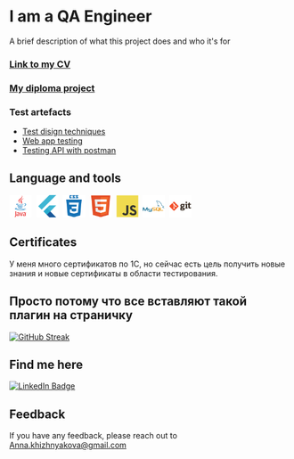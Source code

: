 # I am a QA Engineer

A brief description of what this project does and who it's for

### [Link to my CV](https://1drv.ms/b/s!AlWNzi4oJ48CeB-52PkpyTtWMWA?e=bbyWfq "Link to my CV")

### [My diploma project](https://github.com/AnnaKh85/DiplomaGB "My diploma project")

### Test artefacts
- [Test disign techniques](http://Somelink "Test disign techniques")
- [Web app testing](http://LinkToTheRepository "Web app testing")
- [Testing API with postman](http://LinkToTheRepository "Testing API with postman")

## Language and tools

<div>
  <img src="https://github.com/devicons/devicon/blob/master/icons/java/java-original-wordmark.svg" title="Java" alt="Java" width="40" height="40"/>&nbsp;
  <img src="https://github.com/devicons/devicon/blob/master/icons/flutter/flutter-original.svg" title="Flutter" alt="Flutter" width="40" height="40"/>&nbsp;
  <img src="https://github.com/devicons/devicon/blob/master/icons/css3/css3-plain-wordmark.svg"  title="CSS3" alt="CSS" width="40" height="40"/>&nbsp;
  <img src="https://github.com/devicons/devicon/blob/master/icons/html5/html5-original.svg" title="HTML5" alt="HTML" width="40" height="40"/>&nbsp;
  <img src="https://github.com/devicons/devicon/blob/master/icons/javascript/javascript-original.svg" title="JavaScript" alt="JavaScript" width="40" height="40"/>&nbsp;
  <img src="https://github.com/devicons/devicon/blob/master/icons/mysql/mysql-original-wordmark.svg" title="MySQL"  alt="MySQL" width="40" height="40"/>&nbsp;
  <img src="https://github.com/devicons/devicon/blob/master/icons/git/git-original-wordmark.svg" title="Git" **alt="Git" width="40" height="40"/>
</div>

## Certificates

У меня много сертификатов по 1С, но сейчас есть цель получить новые знания и новые сертификаты в области тестирования. 

## Просто потому что все вставляют такой плагин на страничку

[![GitHub Streak](https://github-readme-streak-stats.herokuapp.com?user=AnnaKh85&theme=sea&date_format=j%20M%5B%20Y%5D)](https://git.io/streak-stats)

## Find me here

<div id="badges">
  <a href="https://www.linkedin.com/in/anna-kh/">
    <img src="https://img.shields.io/badge/LinkedIn-blue?style=for-the-badge&logo=linkedin&logoColor=white" alt="LinkedIn Badge"/>
</a>

## Feedback

If you have any feedback, please reach out to Anna.khizhnyakova@gmail.com
